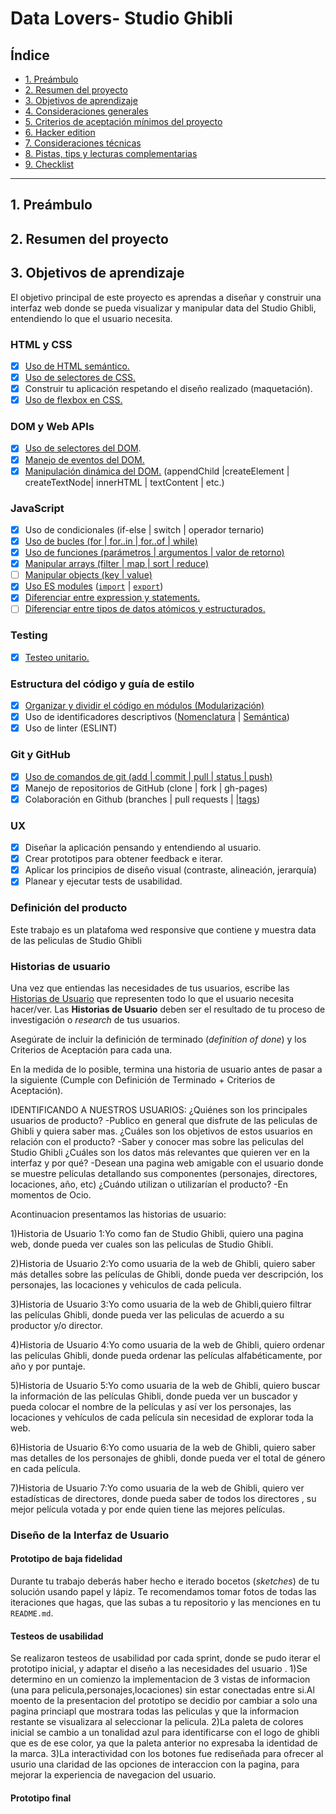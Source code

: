 # Data Lovers- Studio Ghibli

## Índice

* [1. Preámbulo](#1-preámbulo)
* [2. Resumen del proyecto](#2-resumen-del-proyecto)
* [3. Objetivos de aprendizaje](#3-objetivos-de-aprendizaje)
* [4. Consideraciones generales](#4-consideraciones-generales)
* [5. Criterios de aceptación mínimos del proyecto](#5-criterios-de-aceptación-mínimos-del-proyecto)
* [6. Hacker edition](#6-hacker-edition)
* [7. Consideraciones técnicas](#7-consideraciones-técnicas)
* [8. Pistas, tips y lecturas complementarias](#8-pistas-tips-y-lecturas-complementarias)
* [9. Checklist](#9-checklist)

***

## 1. Preámbulo

## 2. Resumen del proyecto

## 3. Objetivos de aprendizaje

El objetivo principal de este proyecto es aprendas a diseñar y construir una
interfaz web donde se pueda visualizar y manipular data del Studio Ghibli, entendiendo lo que el
usuario necesita.


### HTML y CSS

* [X] [Uso de HTML semántico.](https://developer.mozilla.org/en-US/docs/Glossary/Semantics#Semantics_in_HTML)
* [X] [Uso de selectores de CSS.](https://css-tricks.com/almanac/selectors/)
* [X] Construir tu aplicación respetando el diseño realizado (maquetación).
* [X] [Uso de flexbox en CSS.](https://css-tricks.com/snippets/css/a-guide-to-flexbox/)

### DOM y Web APIs

* [X] [Uso de selectores del DOM](https://developer.mozilla.org/es/docs/Referencia_DOM_de_Gecko/Localizando_elementos_DOM_usando_selectores).
* [X] [Manejo de eventos del DOM.](https://www.w3schools.com/js/js_events.asp)
* [X] [Manipulación dinámica del DOM.](https://developer.mozilla.org/es/docs/Referencia_DOM_de_Gecko/Introducci%C3%B3n)
(appendChild |createElement | createTextNode| innerHTML | textContent | etc.)

### JavaScript

* [X] Uso de condicionales (if-else | switch | operador ternario)
* [X] [Uso de bucles (for | for..in | for..of | while)](https://developer.mozilla.org/es/docs/Web/JavaScript/Guide/Bucles_e_iteraci%C3%B3n)
* [X] [Uso de funciones (parámetros | argumentos | valor de retorno)](https://developer.mozilla.org/es/docs/Web/JavaScript/Referencia/Funciones)
* [X] [Manipular arrays (filter | map | sort | reduce)](https://code.tutsplus.com/es/tutorials/how-to-use-map-filter-reduce-in-javascript--cms-26209)
* [ ] [Manipular objects (key | value)](https://developer.mozilla.org/es/docs/Web/JavaScript/Referencia/Objetos_globales/Object)
* [X] [Uso ES modules](https://developer.mozilla.org/es/docs/Web/JavaScript/Guide/M%C3%B3dulos) ([`import`](https://developer.mozilla.org/en-US/docs/Web/JavaScript/Reference/Statements/import)
| [`export`](https://developer.mozilla.org/en-US/docs/Web/JavaScript/Reference/Statements/export))
* [X] [Diferenciar entre expression y statements.](https://openclassrooms.com/en/courses/4309531-descubre-las-funciones-en-javascript/5108986-diferencia-entre-expresion-y-sentencia)
* [ ] [Diferenciar entre tipos de datos atómicos y estructurados.](https://developer.mozilla.org/es/docs/Web/JavaScript/Data_structures)

### Testing

* [X] [Testeo unitario.](https://jestjs.io/docs/es-ES/getting-started)

### Estructura del código y guía de estilo

* [X] [Organizar y dividir el código en módulos (Modularización)](https://medium.com/@sebastianpaduano/modularizaci%C3%B3n-en-javascript-538bd6c75fa)
* [X] Uso de identificadores descriptivos ([Nomenclatura](http://snowdream.github.io/javascript-style-guide/javascript-style-guide/es/naming-conventions.html) | [Semántica](https://geekytheory.com/semantica-coder))
* [X] Uso de linter (ESLINT)

### Git y GitHub

* [X] [Uso de comandos de git (add | commit | pull | status | push)](https://github.com/jlord/git-it-electron)
* [X] Manejo de repositorios de GitHub (clone | fork | gh-pages)
* [X] Colaboración en Github (branches | pull requests | |[tags](https://git-scm.com/book/en/v2/Git-Basics-Tagging))

### UX

* [X] Diseñar la aplicación pensando y entendiendo al usuario.
* [X] Crear prototipos para obtener feedback e iterar.
* [X] Aplicar los principios de diseño visual (contraste, alineación, jerarquía)
* [X] Planear y ejecutar tests de usabilidad.
### Definición del producto
Este trabajo es un platafoma wed responsive que contiene y muestra data de las peliculas de Studio Ghibli
### Historias de usuario

Una vez que entiendas las necesidades de tus usuarios, escribe las [Historias
de Usuario](https://es.wikipedia.org/wiki/Historias_de_usuario) que representen
todo lo que el usuario necesita hacer/ver. Las **Historias de Usuario** deben
ser el resultado de tu proceso de investigación o _research_ de tus usuarios.

Asegúrate de incluir la definición de terminado (_definition of done_) y los
Criterios de Aceptación para cada una.

En la medida de lo posible, termina una historia de usuario antes de pasar
a la siguiente (Cumple con Definición de Terminado + Criterios de Aceptación).

IDENTIFICANDO A NUESTROS USUARIOS:
¿Quiénes son los principales usuarios de producto?
-Publico en general que disfrute de las peliculas de Ghibli y quiera saber mas.
¿Cuáles son los objetivos de estos usuarios en relación con el producto?
-Saber y conocer mas sobre las peliculas del Studio Ghibli
¿Cuáles son los datos más relevantes que quieren ver en la interfaz y por qué?
-Desean una pagina web amigable con el usuario donde se muestre películas detallando sus componentes (personajes, directores, locaciones, año, etc)
¿Cuándo utilizan o utilizarían el producto?
-En momentos de Ocio.

Acontinuacion presentamos las historias de usuario:

1)Historia de Usuario 1:Yo como fan de Studio Ghibli, quiero una pagina web, donde pueda ver cuales son las peliculas de Studio Ghibli.

2)Historia de Usuario 2:Yo como usuaria de la web de Ghibli, quiero saber más detalles sobre las películas de Ghibli, donde pueda ver descripción, los personajes, las locaciones y vehiculos de cada pelicula.

3)Historia de Usuario 3:Yo como usuaria de la web de Ghibli,quiero filtrar las películas Ghibli, donde pueda ver las peliculas de acuerdo a su productor y/o director.

4)Historia de Usuario 4:Yo como usuaria de la web de Ghibli, quiero ordenar las películas Ghibli, donde pueda ordenar las películas alfabéticamente, por año y por puntaje.

5)Historia de Usuario 5:Yo como usuaria de la web de Ghibli, quiero buscar la  información de las películas Ghibli, donde pueda ver un buscador y pueda colocar el nombre de la películas y así ver los personajes, las locaciones y vehículos de cada película sin necesidad de explorar toda la web.

6)Historia de Usuario 6:Yo como usuaria de la web de Ghibli, quiero saber mas detalles de los personajes de ghibli, donde pueda ver el total de género en cada película.

7)Historia de Usuario 7:Yo como usuaria de la web de Ghibli, quiero ver estadísticas de directores, donde pueda saber de todos los directores , su mejor película votada y por ende quien tiene las mejores películas.
### Diseño de la Interfaz de Usuario

#### Prototipo de baja fidelidad

Durante tu trabajo deberás haber hecho e iterado bocetos (_sketches_) de tu
solución usando papel y lápiz. Te recomendamos tomar fotos de todas las
iteraciones que hagas, que las subas a tu repositorio y las menciones en tu
`README.md`.

#### Testeos de usabilidad

Se realizaron testeos de usabilidad por cada sprint, donde se pudo iterar el prototipo inicial, y adaptar el diseño a las necesidades del usuario .
1)Se determino en un comienzo la implementacion de 3 vistas de informacion (una para pelicula,personajes,locaciones) sin estar conectadas entre si.Al moento de la presentacion del prototipo se decidio por cambiar a solo una pagina princiapl que mostrara todas las peliculas y que la informacion restante se visualizara al seleccionar la pelicula.
2)La paleta de colores inicial se cambio a un tonalidad azul para identificarse con el logo de ghibli que es de ese color, ya que la paleta anterior no expresaba la identidad de la marca.
3)La interactividad con los botones fue rediseñada para ofrecer al usurio una claridad de las opciones de interaccion con la pagina, para mejorar la experiencia de navegacion del usuario.

#### Prototipo final


